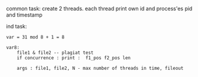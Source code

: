 common task:
	create 2 threads.
	each thread print own id and process'es pid and timestamp

ind task:

	var = 31 mod 8 + 1 = 8
	
	var8:
		file1 & file2 -- plagiat test
		if concurrence : print :  f1_pos f2_pos len

		args : file1, file2, N - max number of threads in time, fileout
